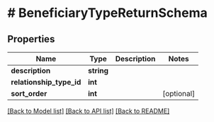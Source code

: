 # # BeneficiaryTypeReturnSchema

## Properties

Name | Type | Description | Notes
------------ | ------------- | ------------- | -------------
**description** | **string** |  |
**relationship_type_id** | **int** |  |
**sort_order** | **int** |  | [optional]

[[Back to Model list]](../../README.md#models) [[Back to API list]](../../README.md#endpoints) [[Back to README]](../../README.md)
